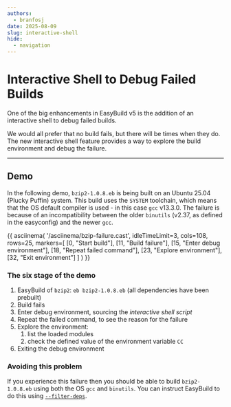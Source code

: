 ```yaml
---
authors:
  - branfosj
date: 2025-08-09
slug: interactive-shell
hide:
  - navigation
---
```


# Interactive Shell to Debug Failed Builds

One of the big enhancements in EasyBuild v5 is the addition of an interactive shell to debug failed builds.

We would all prefer that no build fails, but there will be times when they do.
The new interactive shell feature provides a way to explore the build environment and debug the failure.

<!-- more -->

---

## Demo

In the following demo, `bzip2-1.0.8.eb` is being built on an Ubuntu 25.04 (Plucky Puffin) system.
This build uses the `SYSTEM` toolchain, which means that the OS default compiler is used - in this case `gcc` v13.3.0.
The failure is because of an incompatibility between the older `binutils` (v2.37, as defined in the easyconfig) and the newer `gcc`.

{{
asciinema(
  '/asciinema/bzip-failure.cast',
  idleTimeLimit=3,
  cols=108,
  rows=25,
  markers=[
    [0, "Start build"],
    [11, "Build failure"],
    [15, "Enter debug environment"],
    [18, "Repeat failed command"],
    [23, "Explore environment"],
    [32, "Exit environment"]
  ]
)
}}

### The six stage of the demo

1. EasyBuild of `bzip2`: `eb bzip2-1.0.8.eb` (all dependencies have been prebuilt)
1. Build fails
1. Enter debug environment, sourcing the _interactive shell script_
1. Repeat the failed command, to see the reason for the failure
1. Explore the environment:
    1. list the loaded modules
    1. check the defined value of the environment variable `CC`
1. Exiting the debug environment

### Avoiding this problem

If you experience this failure then you should be able to build `bzip2-1.0.8.eb` using both the OS `gcc` and `binutils`.
You can instruct EasyBuild to do this using [`--filter-deps`](https://docs.easybuild.io/manipulating-dependencies/#filter_deps).


